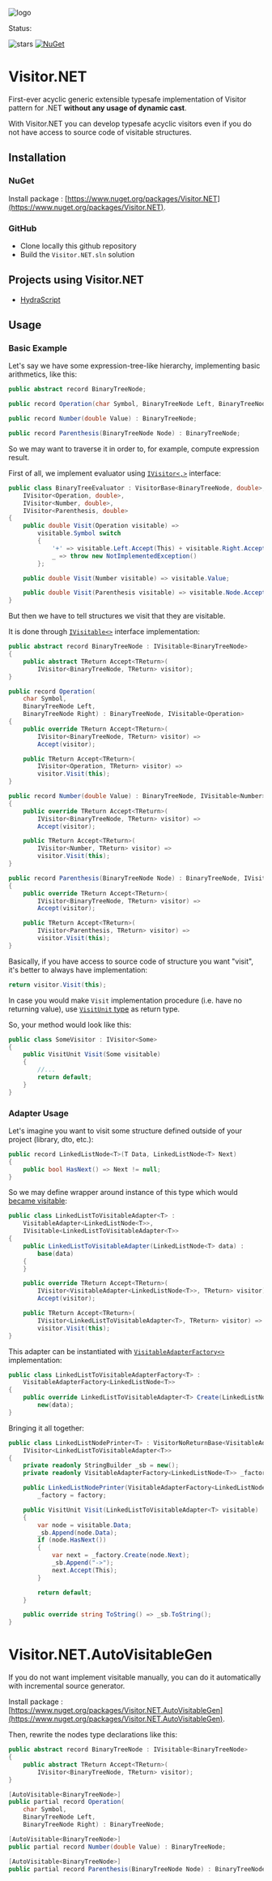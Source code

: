 ![logo](visitor-net-logo.jpg)

Status:

![stars](https://img.shields.io/github/stars/stepami/visitor-net?style=flat-square&cacheSeconds=604800)
[![NuGet](https://img.shields.io/nuget/dt/Visitor.NET.svg)](https://www.nuget.org/packages/Visitor.NET/)

# Visitor.NET

First-ever acyclic generic extensible typesafe implementation of Visitor pattern for .NET **without any usage of dynamic cast**.

With Visitor.NET you can develop typesafe acyclic visitors even if you do not have access to source code of visitable structures.

## Installation

### NuGet

Install package : [https://www.nuget.org/packages/Visitor.NET](https://www.nuget.org/packages/Visitor.NET).

### GitHub

- Clone locally this github repository
- Build the `Visitor.NET.sln` solution

## Projects using Visitor.NET

- [HydraScript](https://github.com/Stepami/hydrascript)

## Usage

### Basic Example

Let's say we have some expression-tree-like hierarchy, implementing basic arithmetics, like this:

```csharp
public abstract record BinaryTreeNode;

public record Operation(char Symbol, BinaryTreeNode Left, BinaryTreeNode Right) : BinaryTreeNode;

public record Number(double Value) : BinaryTreeNode;

public record Parenthesis(BinaryTreeNode Node) : BinaryTreeNode;
```
So we may want to traverse it in order to, for example, compute expression result.

First of all, we implement evaluator using [`IVisitor<,>`](Visitor.NET/IVisitor.cs) interface:

```csharp
public class BinaryTreeEvaluator : VisitorBase<BinaryTreeNode, double>,
    IVisitor<Operation, double>,
    IVisitor<Number, double>,
    IVisitor<Parenthesis, double>
{
    public double Visit(Operation visitable) =>
        visitable.Symbol switch
        {
            '+' => visitable.Left.Accept(This) + visitable.Right.Accept(This),
            _ => throw new NotImplementedException()
        };

    public double Visit(Number visitable) => visitable.Value;

    public double Visit(Parenthesis visitable) => visitable.Node.Accept(This);
}
```

But then we have to tell structures we visit that they are visitable.

It is done through [`IVisitable<>`](Visitor.NET/IVisitable.cs) interface implementation:

```csharp
public abstract record BinaryTreeNode : IVisitable<BinaryTreeNode>
{
    public abstract TReturn Accept<TReturn>(
        IVisitor<BinaryTreeNode, TReturn> visitor);
}

public record Operation(
    char Symbol,
    BinaryTreeNode Left,
    BinaryTreeNode Right) : BinaryTreeNode, IVisitable<Operation>
{
    public override TReturn Accept<TReturn>(
        IVisitor<BinaryTreeNode, TReturn> visitor) =>
        Accept(visitor);

    public TReturn Accept<TReturn>(
        IVisitor<Operation, TReturn> visitor) =>
        visitor.Visit(this);
}

public record Number(double Value) : BinaryTreeNode, IVisitable<Number>
{
    public override TReturn Accept<TReturn>(
        IVisitor<BinaryTreeNode, TReturn> visitor) =>
        Accept(visitor);

    public TReturn Accept<TReturn>(
        IVisitor<Number, TReturn> visitor) =>
        visitor.Visit(this);
}

public record Parenthesis(BinaryTreeNode Node) : BinaryTreeNode, IVisitable<Parenthesis>
{
    public override TReturn Accept<TReturn>(
        IVisitor<BinaryTreeNode, TReturn> visitor) =>
        Accept(visitor);

    public TReturn Accept<TReturn>(
        IVisitor<Parenthesis, TReturn> visitor) =>
        visitor.Visit(this);
}
```

Basically, if you have access to source code of structure you want "visit", it's better to always have implementation:

```csharp
return visitor.Visit(this);
```

In case you would make `Visit` implementation procedure (i.e. have no returning value), use [`VisitUnit` type](https://en.wikipedia.org/wiki/Unit_type) as return type.

So, your method would look like this:

```csharp
public class SomeVisitor : IVisitor<Some>
{
    public VisitUnit Visit(Some visitable)
    {
        //...
        return default;
    }
}
```
### Adapter Usage

Let's imagine you want to visit some structure defined outside of your project (library, dto, etc.):

```csharp
public record LinkedListNode<T>(T Data, LinkedListNode<T> Next)
{
    public bool HasNext() => Next != null;
}
```

So we may define wrapper around instance of this type which would [became visitable](Visitor.NET/Adapter/VisitableAdapter.cs):

```csharp
public class LinkedListToVisitableAdapter<T> :
    VisitableAdapter<LinkedListNode<T>>,
    IVisitable<LinkedListToVisitableAdapter<T>>
{
    public LinkedListToVisitableAdapter(LinkedListNode<T> data) :
        base(data)
    {
    }

    public override TReturn Accept<TReturn>(
        IVisitor<VisitableAdapter<LinkedListNode<T>>, TReturn> visitor) =>
        Accept(visitor);

    public TReturn Accept<TReturn>(
        IVisitor<LinkedListToVisitableAdapter<T>, TReturn> visitor) =>
        visitor.Visit(this);
}
```

This adapter can be instantiated with [`VisitableAdapterFactory<>`](Visitor.NET/Adapter/VisitableAdapterFactory.cs) implementation:

```csharp
public class LinkedListToVisitableAdapterFactory<T> :
    VisitableAdapterFactory<LinkedListNode<T>>
{
    public override LinkedListToVisitableAdapter<T> Create(LinkedListNode<T> data) =>
        new(data);
}
```

Bringing it all together:

```csharp
public class LinkedListNodePrinter<T> : VisitorNoReturnBase<VisitableAdapter<LinkedListNode<T>>>,
    IVisitor<LinkedListToVisitableAdapter<T>>
{
    private readonly StringBuilder _sb = new();
    private readonly VisitableAdapterFactory<LinkedListNode<T>> _factory;

    public LinkedListNodePrinter(VisitableAdapterFactory<LinkedListNode<T>> factory) =>
        _factory = factory;

    public VisitUnit Visit(LinkedListToVisitableAdapter<T> visitable)
    {
        var node = visitable.Data;
        _sb.Append(node.Data);
        if (node.HasNext())
        {
            var next = _factory.Create(node.Next);
            _sb.Append("->");
            next.Accept(This);
        }

        return default;
    }

    public override string ToString() => _sb.ToString();
}
```

# Visitor.NET.AutoVisitableGen

If you do not want implement visitable manually, you can do it automatically with incremental source generator.

Install package : [https://www.nuget.org/packages/Visitor.NET.AutoVisitableGen](https://www.nuget.org/packages/Visitor.NET.AutoVisitableGen).

Then, rewrite the nodes type declarations like this:

```csharp
public abstract record BinaryTreeNode : IVisitable<BinaryTreeNode>
{
    public abstract TReturn Accept<TReturn>(
        IVisitor<BinaryTreeNode, TReturn> visitor);
}

[AutoVisitable<BinaryTreeNode>]
public partial record Operation(
    char Symbol,
    BinaryTreeNode Left,
    BinaryTreeNode Right) : BinaryTreeNode;

[AutoVisitable<BinaryTreeNode>]
public partial record Number(double Value) : BinaryTreeNode;

[AutoVisitable<BinaryTreeNode>]
public partial record Parenthesis(BinaryTreeNode Node) : BinaryTreeNode;
```